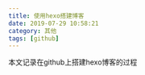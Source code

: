 ```yaml
---
title: 使用hexo搭建博客
date: 2019-07-29 10:58:21
category: 其他
tags: [github]
---
```


本文记录在github上搭建hexo博客的过程